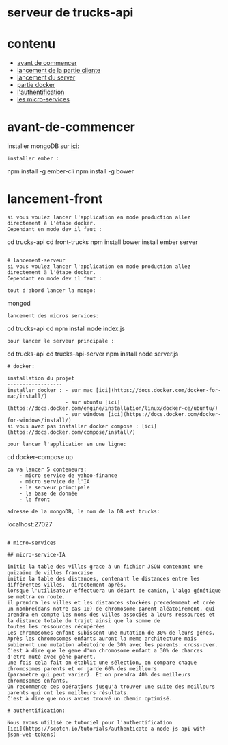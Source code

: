 # serveur de trucks-api


# contenu
* [avant de commencer](#avant-de-commencer)
* [lancement de la partie cliente](#lancement-front)
* [lancement du server](#lancement-serveur)
* [partie docker](#docker)
* [l'authentification](#authentification)
* [les micro-services](#micro-services)


# avant-de-commencer
installer mongoDB sur [ici](https://docs.mongodb.com/manual/administration/install-community/): 

```
installer ember : 
```
npm install -g ember-cli
npm install -g bower


# lancement-front
```
si vous voulez lancer l'application en mode production allez directement à l'étape docker.
Cependant en mode dev il faut : 
```
cd trucks-api
cd front-trucks
npm install
bower install 
ember server
```

# lancement-serveur
si vous voulez lancer l'application en mode production allez directement à l'étape docker.
Cependant en mode dev il faut : 

tout d'abord lancer la mongo: 
```
mongod
```
lancement des micros services: 
```
cd trucks-api
cd <micro-service>
npm install
node index.js
```
pour lancer le serveur principale : 
```
cd trucks-api
cd trucks-api-server
npm install
node server.js
```
# docker:

installation du projet 
------------------
installer docker : - sur mac [ici](https://docs.docker.com/docker-for-mac/install/)
                   - sur ubuntu [ici](https://docs.docker.com/engine/installation/linux/docker-ce/ubuntu/)
                   - sur windows [ici](https://docs.docker.com/docker-for-windows/install/)
si vous avez pas installer docker compose : [ici](https://docs.docker.com/compose/install/)

pour lancer l'application en une ligne:
```
cd <project-name>
docker-compose up
```
ca va lancer 5 conteneurs: 
    - micro service de yahoo-finance
    - micro service de l'IA
    - le serveur principale
    - la base de donnée
    - le front
    
adresse de la mongoDB, le nom de la DB est trucks: 
```
localhost:27027
```

# micro-services

## micro-service-IA

initie la table des villes grace à un fichier JSON contenant une quizaine de villes francaise
initie la table des distances, contenant le distances entre les différentes villes,  directement après.
lorsque l'utilisateur effectuera un départ de camion, l'algo génétique se mettra en route.
il prendra les villes et les distances stockées precedemment et crée un nombre(dans notre cas 10) de chromosome parent aléatoirement, qui
prendra en compte les noms des villes associés à leurs ressources et la distance totale du trajet ainsi que la somme de 
toutes les ressources récupérées
Les chromosomes enfant subissent une mutation de 30% de leurs gênes.
Après les chromosomes enfants auront la meme architecture mais subieront une mutation aléatoire de 30% avec les parents: cross-over.
C'est à dire que le gene d'un chromosome enfant a 30% de chances d'etre muté avec gêne parent.
une fois cela fait on établit une sélection, on compare chaque chromosomes parents et on garde 60% des meilleurs 
(paramètre qui peut varier). Et on prendra 40% des meilleurs chromosomes enfants.
On recommence ces opérations jusqu'à trouver une suite des meilleurs parents qui ont les meilleurs résultats.
C'est à dire que nous avons trouvé un chemin optimisé.

# authentification:

Nous avons utilisé ce tutoriel pour l'authentification 
[ici](https://scotch.io/tutorials/authenticate-a-node-js-api-with-json-web-tokens)




